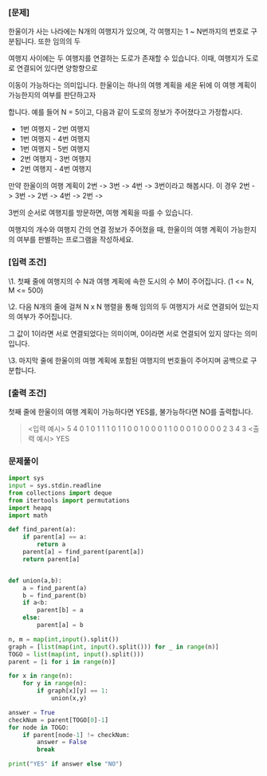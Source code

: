 ### **[문제]**

한울이가 사는 나라에는 N개의 여행지가 있으며, 각 여행지는 1 ~ N번까지의 번호로 구분됩니다. 또한 임의의 두 

 

여행지 사이에는 두 여행지를 연결하는 도로가 존재할 수 있습니다. 이때, 여행지가 도로로 연결되어 있다면 양항향으로

 

이동이 가능하다는 의미입니다. 한울이는 하나의 여행 계획을 세운 뒤에 이 여행 계획이 가능한지의 여부를 판단하고자

 

합니다. 예를 들어 N = 5이고, 다음과 같이 도로의 정보가 주어졌다고 가정합시다.

- 1번 여행지 - 2번 여행지
- 1번 여행지 - 4번 여행지
- 1번 여행지 - 5번 여행지
- 2번 여행지 - 3번 여행지
- 2번 여행지 - 4번 여행지

만약 한울이의 여행 계획이 2번 -> 3번 -> 4번 -> 3번이라고 해봅시다. 이 경우 2번 -> 3번 -> 2번 -> 4번 -> 2번 ->

 

3번의 순서로 여행지를 방문하면, 여행 계획을 따를 수 있습니다.

 

여행지의 개수와 여행지 간의 연결 정보가 주어졌을 때, 한울이의 여행 계획이 가능한지의 여부를 판별하는 프로그램을 작성하세요.

 

### **[입력 조건]**

\1. 첫째 줄에 여행지의 수 N과 여행 계획에 속한 도시의 수 M이 주어집니다. (1 <= N, M <= 500)

 

\2. 다음 N개의 줄에 걸쳐 N x N 행렬을 통해 임의의 두 여행지가 서로 연결되어 있는지의 여부가 주어집니다.

  그 값이 1이라면 서로 연결되었다는 의미이며, 0이라면 서로 연결되어 있지 않다는 의미입니다.

 

\3. 마지막 줄에 한울이의 여행 계획에 포함된 여행지의 번호들이 주어지며 공백으로 구분합니다.

 

### **[출력 조건]**

첫째 줄에 한울이의 여행 계획이 가능하다면 YES를, 불가능하다면 NO를 출력합니다.

> <입력 예시>
> 5 4
> 0 1 0 1 1
> 1 0 1 1 0
> 0 1 0 0 0
> 1 1 0 0 0
> 1 0 0 0 0
> 2 3 4 3
> <출력 예시>
> YES



### 문제풀이


```python
import sys
input = sys.stdin.readline
from collections import deque
from itertools import permutations
import heapq
import math

def find_parent(a):
    if parent[a] == a:
        return a
    parent[a] = find_parent(parent[a])
    return parent[a]


def union(a,b):
    a = find_parent(a)
    b = find_parent(b)
    if a<b:
        parent[b] = a
    else:
        parent[a] = b

n, m = map(int,input().split())
graph = [list(map(int, input().split())) for _ in range(n)]
TOGO = list(map(int, input().split()))
parent = [i for i in range(n)]

for x in range(n):
    for y in range(n):
        if graph[x][y] == 1:
            union(x,y)

answer = True
checkNum = parent[TOGO[0]-1]
for node in TOGO:
    if parent[node-1] != checkNum:
        answer = False
        break

print("YES" if answer else "NO")
```
